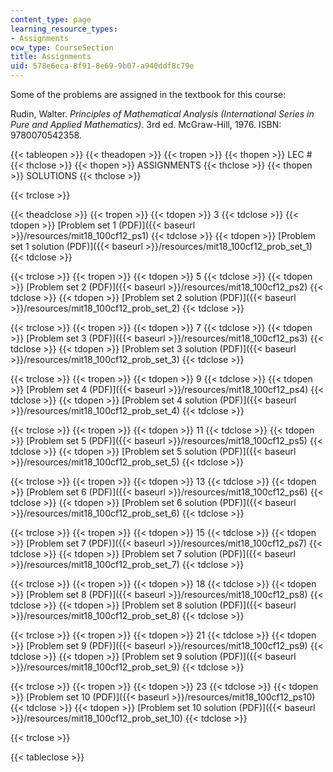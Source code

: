 ```yaml
---
content_type: page
learning_resource_types:
- Assignments
ocw_type: CourseSection
title: Assignments
uid: 578e6eca-8f91-8e69-9b07-a940ddf8c79e
---
```


Some of the problems are assigned in the textbook for this course:

Rudin, Walter. _Principles of Mathematical Analysis (International Series in Pure and Applied Mathematics)_. 3rd ed. McGraw-Hill, 1976. ISBN: 9780070542358.

{{< tableopen >}}
{{< theadopen >}}
{{< tropen >}}
{{< thopen >}}
LEC #
{{< thclose >}}
{{< thopen >}}
ASSIGNMENTS
{{< thclose >}}
{{< thopen >}}
SOLUTIONS
{{< thclose >}}

{{< trclose >}}

{{< theadclose >}}
{{< tropen >}}
{{< tdopen >}}
3
{{< tdclose >}}
{{< tdopen >}}
[Problem set 1 (PDF)]({{< baseurl >}}/resources/mit18_100cf12_ps1)
{{< tdclose >}}
{{< tdopen >}}
[Problem set 1 solution (PDF)]({{< baseurl >}}/resources/mit18_100cf12_prob_set_1)
{{< tdclose >}}

{{< trclose >}}
{{< tropen >}}
{{< tdopen >}}
5
{{< tdclose >}}
{{< tdopen >}}
[Problem set 2 (PDF)]({{< baseurl >}}/resources/mit18_100cf12_ps2)
{{< tdclose >}}
{{< tdopen >}}
[Problem set 2 solution (PDF)]({{< baseurl >}}/resources/mit18_100cf12_prob_set_2)
{{< tdclose >}}

{{< trclose >}}
{{< tropen >}}
{{< tdopen >}}
7
{{< tdclose >}}
{{< tdopen >}}
[Problem set 3 (PDF)]({{< baseurl >}}/resources/mit18_100cf12_ps3)
{{< tdclose >}}
{{< tdopen >}}
[Problem set 3 solution (PDF)]({{< baseurl >}}/resources/mit18_100cf12_prob_set_3)
{{< tdclose >}}

{{< trclose >}}
{{< tropen >}}
{{< tdopen >}}
9
{{< tdclose >}}
{{< tdopen >}}
[Problem set 4 (PDF)]({{< baseurl >}}/resources/mit18_100cf12_ps4)
{{< tdclose >}}
{{< tdopen >}}
[Problem set 4 solution (PDF)]({{< baseurl >}}/resources/mit18_100cf12_prob_set_4)
{{< tdclose >}}

{{< trclose >}}
{{< tropen >}}
{{< tdopen >}}
11
{{< tdclose >}}
{{< tdopen >}}
[Problem set 5 (PDF)]({{< baseurl >}}/resources/mit18_100cf12_ps5)
{{< tdclose >}}
{{< tdopen >}}
[Problem set 5 solution (PDF)]({{< baseurl >}}/resources/mit18_100cf12_prob_set_5)
{{< tdclose >}}

{{< trclose >}}
{{< tropen >}}
{{< tdopen >}}
13
{{< tdclose >}}
{{< tdopen >}}
[Problem set 6 (PDF)]({{< baseurl >}}/resources/mit18_100cf12_ps6)
{{< tdclose >}}
{{< tdopen >}}
[Problem set 6 solution (PDF)]({{< baseurl >}}/resources/mit18_100cf12_prob_set_6)
{{< tdclose >}}

{{< trclose >}}
{{< tropen >}}
{{< tdopen >}}
15
{{< tdclose >}}
{{< tdopen >}}
[Problem set 7 (PDF)]({{< baseurl >}}/resources/mit18_100cf12_ps7)
{{< tdclose >}}
{{< tdopen >}}
[Problem set 7 solution (PDF)]({{< baseurl >}}/resources/mit18_100cf12_prob_set_7)
{{< tdclose >}}

{{< trclose >}}
{{< tropen >}}
{{< tdopen >}}
18
{{< tdclose >}}
{{< tdopen >}}
[Problem set 8 (PDF)]({{< baseurl >}}/resources/mit18_100cf12_ps8)
{{< tdclose >}}
{{< tdopen >}}
[Problem set 8 solution (PDF)]({{< baseurl >}}/resources/mit18_100cf12_prob_set_8)
{{< tdclose >}}

{{< trclose >}}
{{< tropen >}}
{{< tdopen >}}
21
{{< tdclose >}}
{{< tdopen >}}
[Problem set 9 (PDF)]({{< baseurl >}}/resources/mit18_100cf12_ps9)
{{< tdclose >}}
{{< tdopen >}}
[Problem set 9 solution (PDF)]({{< baseurl >}}/resources/mit18_100cf12_prob_set_9)
{{< tdclose >}}

{{< trclose >}}
{{< tropen >}}
{{< tdopen >}}
23
{{< tdclose >}}
{{< tdopen >}}
[Problem set 10 (PDF)]({{< baseurl >}}/resources/mit18_100cf12_ps10)
{{< tdclose >}}
{{< tdopen >}}
[Problem set 10 solution (PDF)]({{< baseurl >}}/resources/mit18_100cf12_prob_set_10)
{{< tdclose >}}

{{< trclose >}}

{{< tableclose >}}